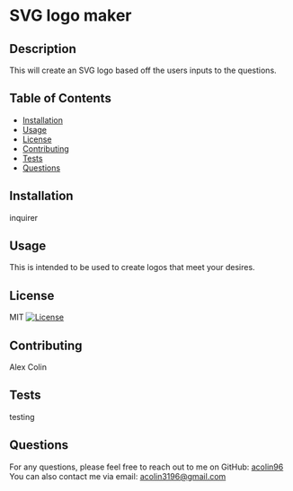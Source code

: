 # SVG logo maker

## Description
This will create an SVG logo based off the users inputs to the questions.

## Table of Contents
- [Installation](#installation)
- [Usage](#usage)
- [License](#license)
- [Contributing](#contributing)
- [Tests](#tests)
- [Questions](#questions)

## Installation
inquirer

## Usage
This is intended to be used to create logos that meet your desires.

## License
MIT
[![License](https://img.shields.io/badge/License-MIT-green.svg)](https://opensource.org/licenses/MIT)


## Contributing
Alex Colin

## Tests
testing

## Questions
For any questions, please feel free to reach out to me on GitHub: [acolin96](https://github.com/acolin96)
You can also contact me via email: acolin3196@gmail.com

